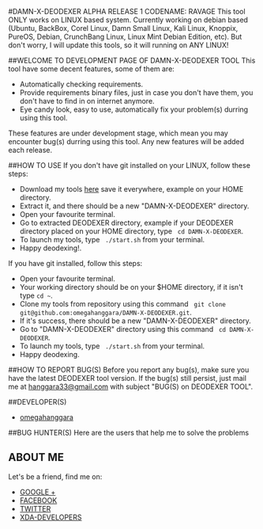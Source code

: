 #DAMN-X-DEODEXER ALPHA RELEASE 1 CODENAME: RAVAGE
This tool ONLY works on LINUX based system. Currently working on debian based (Ubuntu, BackBox, Corel Linux, Damn Small Linux, Kali Linux, Knoppix, PureOS, Debian, CrunchBang Linux, Linux Mint Debian Edition, etc). But don't worry, I will update this tools, so it will running on ANY LINUX!

##WELCOME TO DEVELOPMENT PAGE OF DAMN-X-DEODEXER TOOL
This tool have some decent features, some of them are:
* Automatically checking requirements.
* Provide requirements binary files, just in case you don't have them, you don't have to find in on internet anymore.
* Eye candy look, easy to use, automatically fix your problem(s) durring using this tool.

These features are under development stage, which mean you may encounter bug(s) durring using this tool. Any new features will be added each release.

##HOW TO USE
If you don't have git installed on your LINUX, follow these steps:
* Download my tools [here](https://github.com/omegahanggara/DAMN-X-DEODEXER/archive/master.zip) save it everywhere, example on your HOME directory.
* Extract it, and there should be a new "DAMN-X-DEODEXER" directory.
* Open your favourite terminal.
* Go to extracted DEODEXER directory, example if your DEODEXER directory placed on your HOME directory, type ``` cd DAMN-X-DEODEXER```.
* To launch my tools, type ``` ./start.sh``` from your terminal.
* Happy deodexing!.

If you have git installed, follow this steps:
* Open your favourite terminal.
* Your working directory should be on your $HOME directory, if it isn't type ```cd ~```.
* Clone my tools from repository using this command ``` git clone git@github.com:omegahanggara/DAMN-X-DEODEXER.git```.
* If it's success, there should be a new "DAMN-X-DEODEXER" directory.
* Go to "DAMN-X-DEODEXER" directory using this command ``` cd DAMN-X-DEODEXER```.
* To launch my tools, type ``` ./start.sh``` from your terminal.
* Happy deodexing.

##HOW TO REPORT BUG(S)
Before you report any bug(s), make sure you have the latest DEODEXER tool version. If the bug(s) still persist, just mail me at hanggara33@gmail.com with subject "BUG(S) on DEODEXER TOOL".

##DEVELOPER(S)
* [omegahanggara](https://github.com/omegahanggara)

##BUG HUNTER(S)
Here are the users that help me to solve the problems

## ABOUT ME
Let's be a friend, find me on:
* [GOOGLE +](https://www.google.com/+OmegaHanggara-red-dragon)
* [FACEBOOK](https://www.facebook.com/omega.hanggara)
* [TWITTER](https://www.twitter.com/omegahanggara)
* [XDA-DEVELOPERS](http://forum.xda-developers.com/member.php?u=5093090)